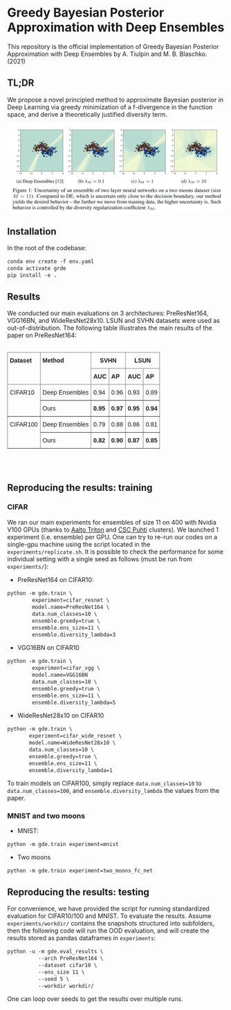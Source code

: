 # Greedy Bayesian Posterior Approximation with Deep Ensembles

This repository is the official implementation of Greedy Bayesian Posterior Approximation with Deep Ensembles by A.
Tiulpin and M. B. Blaschko. (2021)
## TL;DR
We propose a novel principled method to approximate Bayesian posterior in Deep Learning via greedy minimization of a f-divergence in the function space, and derive a theoretically justified diversity term.

<center>
<img src="https://github.com/MIPT-Oulu/greedy_ensembles_training/blob/main/assets/main_figure.png" width="900"/> 
</center>


## Installation

In the root of the codebase:

```
conda env create -f env.yaml
conda activate grde
pip install -e .
```

## Results
We conducted our main evaluations on 3 architectures: PreResNet164, VGG16BN, and WideResNet28x10. 
LSUN and SVHN datasets were used as out-of-distribution. The following table illustrates the main results of the paper on PreResNet164:
</br>
</br>
<style type="text/css">
.tg  {border-collapse:collapse;border-spacing:0;}
.tg td{border-color:black;border-style:solid;border-width:1px;font-family:Arial, sans-serif;font-size:14px;
  overflow:hidden;padding:10px 5px;word-break:normal;}
.tg th{border-color:black;border-style:solid;border-width:1px;font-family:Arial, sans-serif;font-size:14px;
  font-weight:normal;overflow:hidden;padding:10px 5px;word-break:normal;}
.tg .tg-fymr{border-color:inherit;font-weight:bold;text-align:left;vertical-align:top}
.tg .tg-7btt{border-color:inherit;font-weight:bold;text-align:center;vertical-align:top}
.tg .tg-0pky{border-color:inherit;text-align:left;vertical-align:top}
</style>
<table class="tg">
<thead>
  <tr>
    <th class="tg-fymr" rowspan="2">Dataset</th>
    <th class="tg-fymr" rowspan="2">Method</th>
    <th class="tg-7btt" colspan="2">SVHN</th>
    <th class="tg-7btt" colspan="2">LSUN</th>
  </tr>
  <tr>
    <td class="tg-fymr">AUC</td>
    <td class="tg-fymr">AP</td>
    <td class="tg-fymr">AUC</td>
    <td class="tg-fymr">AP</td>
  </tr>
</thead>
<tbody>
  <tr>
    <td class="tg-0pky" rowspan="2">CIFAR10</td>
    <td class="tg-0pky">Deep Ensembles</td>
    <td class="tg-0pky">0.94</td>
    <td class="tg-0pky">0.96</td>
    <td class="tg-0pky">0.93</td>
    <td class="tg-0pky">0.89</td>
  </tr>
  <tr>
    <td class="tg-0pky">Ours</td>
    <td class="tg-fymr">0.95</td>
    <td class="tg-fymr">0.97</td>
    <td class="tg-fymr">0.95</td>
    <td class="tg-fymr">0.94</td>
  </tr>
  <tr>
    <td class="tg-0pky" rowspan="2">CIFAR100</td>
    <td class="tg-0pky">Deep Ensembles</td>
    <td class="tg-0pky">0.79</td>
    <td class="tg-0pky">0.88</td>
    <td class="tg-0pky">0.86</td>
    <td class="tg-0pky">0.81</td>
  </tr>
  <tr>
    <td class="tg-0pky">Ours</td>
    <td class="tg-fymr">0.82</td>
    <td class="tg-fymr">0.90</td>
    <td class="tg-fymr">0.87</td>
    <td class="tg-fymr">0.85</td>
  </tr>
</tbody>
</table>
</br>
</br>

## Reproducing the results: training

### CIFAR
We ran our main experiments for ensembles of size 11 on 400 with Nvidia V100 GPUs 
(thanks to [Aalto Triton](https://scicomp.aalto.fi/triton/) and [CSC Puhti](https://docs.csc.fi/computing/overview/) clusters). We launched 1 experiment (i.e.
ensemble) per GPU. One can try to re-run our codes on a single-gpu machine using the script located in the `experiments/replicate.sh`. 
It is possible to check the performance for some individual setting with a single seed as follows (must be run from `experiments/`):

* PreResNet164 on CIFAR10:
```
python -m gde.train \
        experiment=cifar_resnet \
        model.name=PreResNet164 \
        data.num_classes=10 \
        ensemble.greedy=true \
        ensemble.ens_size=11 \
        ensemble.diversity_lambda=3 
```

* VGG16BN on CIFAR10
```
python -m gde.train \
        experiment=cifar_vgg \
        model.name=VGG16BN 
        data.num_classes=10 \
        ensemble.greedy=true \
        ensemble.ens_size=11 \
        ensemble.diversity_lambda=5 
```

* WideResNet28x10 on CIFAR10
```
python -m gde.train \
       experiment=cifar_wide_resnet \
       model.name=WideResNet28x10 \
       data.num_classes=10 \
       ensemble.greedy=true \
       ensemble.ens_size=11 \
       ensemble.diversity_lambda=1 
```

To train models on CIFAR100, simply replace `data.num_classes=10` to `data.num_classes=100`,
and `ensemble.diversity_lambda` the values from the paper.

### MNIST and two moons
* MNIST:
```
python -m gde.train experiment=mnist
```
* Two moons
```
python -m gde.train experiment=two_moons_fc_net
```

## Reproducing the results: testing
For convenience, we have provided the script for running standardized evaluation for CIFAR10/100 and MNIST.
To evaluate the results. Assume `experiments/workdir/` contains the snapshots structured into subfolders, then
the following code will run the OOD evaluation, and will create the results stored as pandas dataframes in `experiments`:

```
python -u -m gde.eval_results \
          --arch PreResNet164 \
          --dataset cifar10 \
          --ens_size 11 \
          --seed 5 \
          --workdir workdir/
```

One can loop over seeds to get the results over multiple runs.


